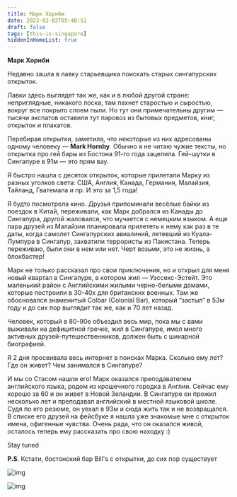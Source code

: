 ```yaml
---
title: Марк Хорнби
date: 2023-02-02T05:48:51
draft: false
tags: [this-is-singapore]
hiddenInHomeList: true
---
```

**Марк Хорнби**

Недавно зашла в лавку старьевщика поискать старых сингапурских открыток. 

Лавки здесь выглядят так же, как и в любой другой стране: неприглядные, никакого лоска, там пахнет старостью и сыростью, вокруг все покрыто слоем пыли. Но тут они примечательны другим — тысячи экспатов оставили тут паровоз из бытовых предметов, книг, открыток и плакатов.

Перебирая открытки, заметила, что некоторые из них адресованы одному человеку — **Mark Hornby**. Обычно я не читаю чужие тексты, но открытка про гей бары из Бостона 91-го года зацепила. Гей-шутки в Сингапуре в 91м — это прям вау.

Я быстро нашла с десяток открыток, которые прилетали Марку из разных уголков света: США, Англия, Канада, Германия, Малайзия, Тайланд, Гватемала и пр. И это за 1,5 года!

Я будто посмотрела кино. Друзья припоминали весёлые байки из поездок в Китай, переживали, как Марк добрался из Канады до Сингапура, другой жаловался, что мучается с немецким языком. А еще пара друзей из Малайзии планировала прилететь к нему как раз в те даты, когда самолет Сингапурских авиалиний, летевший из Куала-Лумпура в Сингапур, захватили террористы из Пакистана. Теперь переживаю, были они в нем или нет. Черт возьми, это не жизнь, а блокбастер!

Марк не только рассказал про свои приключения, но и открыл для меня новый квартал в Сингапуре, в котором жил — Уэссекс-Эстейт. Это маленький район с Английскими жилыми черно-белыми домами, которые построили в 30-40х для британских военных. Там же обосновался знаменитый Colbar (Colonial Bar), который “застыл” в 53м году и до сих пор выглядит так же, как и 70 лет назад.

Человек, который в 80-90е объездил весь мир, пока мы с вами выживали на дефицитной гречке, жил в Сингапуре, имел много активных друзей-путешественников, должен быть с шикарной биографией.

Я 2 дня просеивала весь интернет в поисках Марка. Сколько ему лет? Где он живет? Чем занимался в Сингапуре?

И мы со Стасом нашли его! Марк оказался преподавателем английского языка, родом из крошечного городка в Англии. Сейчас ему хорошо за 60 и он живет в Новой Зеландии. В Сингапуре он прожил несколько лет и преподавал английский в местной языковой школе. Судя по его резюме, он уехал в 93м и сюда жить так и не возвращался. В списке его друзей на фейсбуке я нашла уже знакомые мне с открыток имена, офигенные чувства. Очень рада, что он оказался живой, осталось теперь ему рассказать про свою находку :)

Stay tuned

**P.S**. Кстати, бостонский бар Bill's с открытки, до сих пор существует

![img](/images/this-is-singapore/photos/photo_196@02-02-2023_05-48-51.jpg#center)

![img](/images/this-is-singapore/photos/photo_197@02-02-2023_05-48-51.jpg#center)
